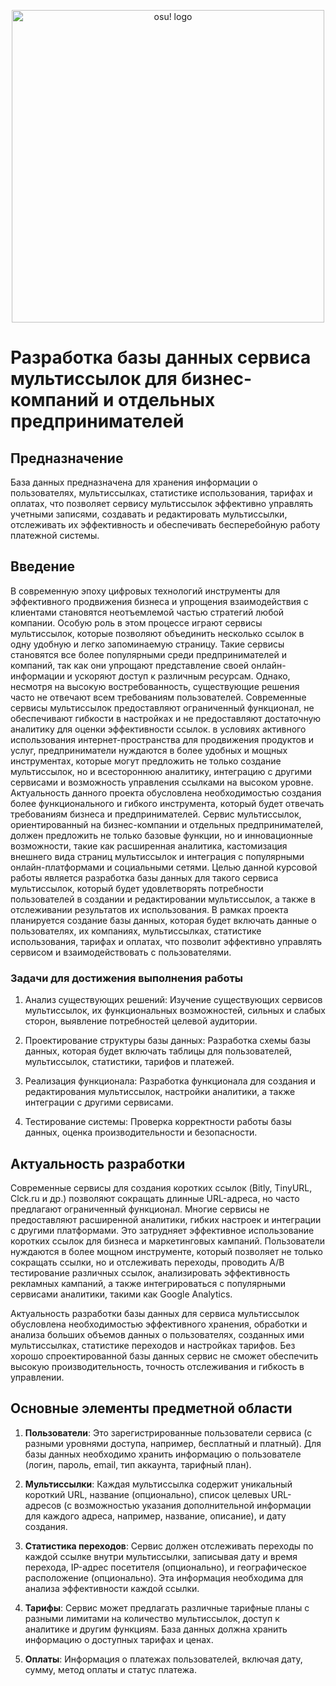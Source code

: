 <p align="center">
  <img width="500" alt="osu! logo" src="assets/batman.png">
</p>

# Разработка базы данных сервиса мультиссылок для бизнес-компаний и отдельных предпринимателей  



## Предназначение

База данных предназначена для хранения информации о пользователях, мультиссылках, статистике использования, тарифах и оплатах, что позволяет сервису мультиссылок эффективно управлять учетными записями, создавать и редактировать мультиссылки, отслеживать их эффективность и обеспечивать бесперебойную работу платежной системы.



## Введение

В современную эпоху цифровых технологий инструменты для эффективного продвижения бизнеса и упрощения взаимодействия с клиентами становятся неотъемлемой частью стратегий любой компании. Особую роль в этом процессе играют сервисы мультиссылок, которые позволяют объединить несколько ссылок в одну удобную и легко запоминаемую страницу.
Такие сервисы становятся все более популярными среди предпринимателей и компаний, так как они упрощают представление своей онлайн-информации и ускоряют доступ к различным ресурсам. Однако, несмотря на высокую востребованность, существующие решения часто не отвечают всем требованиям пользователей.
Современные сервисы мультиссылок предоставляют ограниченный функционал, не обеспечивают гибкости в настройках и не предоставляют достаточную аналитику для оценки эффективности ссылок. в условиях активного использования интернет-пространства для продвижения продуктов и услуг, предприниматели нуждаются в более удобных и мощных инструментах, которые могут предложить не только создание мультиссылок, но и всестороннюю аналитику, интеграцию с другими сервисами и возможность управления ссылками на высоком уровне.
Актуальность данного проекта обусловлена необходимостью создания более функционального и гибкого инструмента, который будет отвечать требованиям бизнеса и предпринимателей.
Сервис мультиссылок, ориентированный на бизнес-компании и отдельных предпринимателей, должен предложить не только базовые функции, но и инновационные возможности, такие как расширенная аналитика, кастомизация внешнего вида страниц мультиссылок и интеграция с популярными онлайн-платформами и социальными сетями.
Целью данной курсовой работы является разработка базы данных для такого сервиса мультиссылок, который будет удовлетворять потребности пользователей в создании и редактировании мультиссылок, а также в отслеживании результатов их использования. В рамках проекта планируется создание базы данных, которая будет включать данные о пользователях, их компаниях, мультиссылках, статистике использования, тарифах и оплатах, что позволит эффективно управлять сервисом и взаимодействовать с пользователями.



### Задачи для достижения выполнения работы

1. Анализ существующих решений: Изучение существующих сервисов мультиссылок, их функциональных возможностей, сильных и слабых сторон, выявление потребностей целевой аудитории.

2. Проектирование структуры базы данных: Разработка схемы базы данных, которая будет включать таблицы для пользователей, мультиссылок, статистики, тарифов и платежей.

3. Реализация функционала: Разработка функционала для создания и редактирования мультиссылок, настройки аналитики, а также интеграции с другими сервисами.

4. Тестирование системы: Проверка корректности работы базы данных, оценка производительности и безопасности.





##  Актуальность разработки

Современные сервисы для создания коротких ссылок (Bitly, TinyURL, Clck.ru и др.) позволяют сокращать длинные URL-адреса, но часто предлагают ограниченный функционал. Многие сервисы не предоставляют расширенной аналитики, гибких настроек и интеграции с другими платформами. Это затрудняет эффективное использование коротких ссылок для бизнеса и маркетинговых кампаний. Пользователи нуждаются в более мощном инструменте, который позволяет не только сокращать ссылки, но и отслеживать переходы, проводить A/B тестирование различных ссылок, анализировать эффективность рекламных кампаний, а также интегрироваться с популярными сервисами аналитики, такими как Google Analytics.
 
Актуальность разработки базы данных для сервиса мультиссылок обусловлена необходимостью эффективного хранения, обработки и анализа больших объемов данных о пользователях, созданных ими мультиссылках, статистике переходов и настройках тарифов. Без хорошо спроектированной базы данных сервис не сможет обеспечить высокую производительность, точность отслеживания и гибкость в управлении.


## Основные элементы предметной области

1. **Пользователи**:
Это зарегистрированные пользователи сервиса (с разными уровнями доступа, например, бесплатный и платный). Для базы данных необходимо хранить информацию о пользователе (логин, пароль, email, тип аккаунта, тарифный план).

2. **Мультиссылки**:
Каждая мультиссылка содержит уникальный короткий URL, название (опционально), список целевых URL-адресов (с возможностью указания дополнительной информации для каждого адреса, например, название, описание), и дату создания.

3. **Статистика переходов**:
Сервис должен отслеживать переходы по каждой ссылке внутри мультиссылки, записывая дату и время перехода, IP-адрес посетителя (опционально), и географическое расположение (опционально). Эта информация необходима для анализа эффективности каждой ссылки.

4. **Тарифы**:
Сервис может предлагать различные тарифные планы с разными лимитами на количество мультиссылок, доступ к аналитике и другим функциям. База данных должна хранить информацию о доступных тарифах и ценах.

5. **Оплаты**:
Информация о платежах пользователей, включая дату, сумму, метод оплаты и статус платежа.




